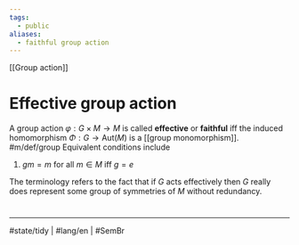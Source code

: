 ```yaml
---
tags:
  - public
aliases:
  - faithful group action
---
```

[[Group action]]
# Effective group action

A group action $\varphi : G \times M \to M$ is called **effective** or **faithful** iff the induced homomorphism $\Phi : G \to \mathrm{Aut}(M)$ is a [[group monomorphism]]. #m/def/group 
Equivalent conditions include

1. $gm = m$ for all $m \in M$ iff $g = e$

The terminology refers to the fact that if $G$ acts effectively then $G$ really does represent some group of symmetries of $M$ without redundancy.

#
---
#state/tidy | #lang/en | #SemBr
